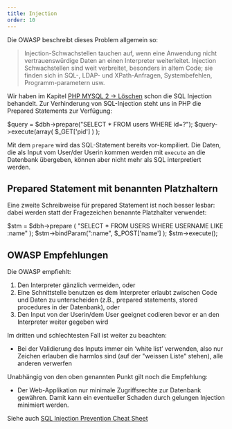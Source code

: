 ```yaml
---
title: Injection
order: 10
---
```


Die OWASP beschreibt dieses Problem allgemein so:

> Injection-Schwachstellen tauchen auf, wenn eine Anwendung nicht vertrauenswürdige Daten an einen Interpreter weiterleitet. Injection Schwachstellen sind weit verbreitet, besonders in altem Code; sie finden sich in SQL-, LDAP- und XPath-Anfragen, Systembefehlen, Programm-parametern usw.

Wir haben im Kapitel [PHP MYSQL 2 &rarr; Löschen](/php-mysql-2/daten-loeschen/) schon die SQL Injection behandelt.
Zur Verhinderung von SQL-Injection steht uns in PHP die Prepared Statements zur Verfügung:

<php caption="Prepared Statements verhindern SQL Injection">
  $query = $dbh->prepare("SELECT * FROM users WHERE id=?");
  $query->execute(array( $_GET['pid'] ) );
</php>

Mit dem `prepare` wird das SQL-Statement bereits vor-kompiliert. Die Daten,
die als Input vom User/der Userin kommen werden mit `execute` an die Datenbank
übergeben, können aber nicht mehr als SQL interpretiert werden.

## Prepared Statement mit benannten Platzhaltern

Eine zweite Schreibweise für prepared Statement ist noch besser lesbar: dabei
werden statt der Fragezeichen benannte Platzhalter verwendet:

<php caption="Prepared Statements mit benanntem ">
    $stm = $dbh->prepare ( "SELECT * FROM USERS WHERE USERNAME LIKE :name" );
    $stm->bindParam(":name", $_POST['name'] );
    $stm->execute();
</php>

## OWASP Empfehlungen

Die OWASP empfiehlt:

1. Den Interpreter gänzlich vermeiden, oder
2. Eine Schnittstelle benutzen es dem Interpreter erlaubt zwischen Code und Daten zu unterscheiden (z.B., prepared statements, stored procedures in der Datenbank), oder
3. Den Input von der Userin/dem User geeignet codieren bevor er an den Interpreter weiter gegeben wird

Im dritten und schlechtesten Fall ist weiter zu beachten:

* Bei der Validierung des Inputs immer ein ‘white list’ verwenden, also nur Zeichen erlauben die harmlos sind (auf der "weissen Liste" stehen), alle anderen verwerfen

Unabhängig von den oben genannten Punkt gilt noch die Empfehlung:

* Der Web-Applikation nur minimale Zugriffsrechte zur Datenbank gewähren. Damit kann ein eventueller Schaden durch gelungen Injection minimiert werden.


Siehe auch [SQL Injection Prevention Cheat Sheet](https://www.owasp.org/index.php/SQL_Injection_Prevention_Cheat_Sheet)

